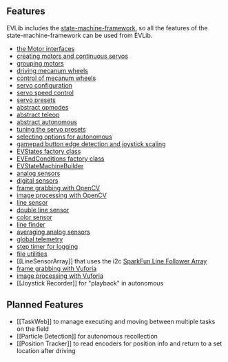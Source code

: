 
## Features
EVLib includes the [state-machine-framework](https://github.com/FTC7393/state-machine-framework/wiki), so all the features of the state-machine-framework can be used from EVLib.

* [the Motor interfaces](Motor-and-MotorEnc.md)
* [creating motors and continuous servos](Creating-Motors.md)
* [grouping motors](NMotors.md)
* [driving mecanum wheels](Mecanum-Wheels.md)
* [control of mecanum wheels](Mecanum-Control.md)
* [servo configuration](Servo-Config.md)
* [servo speed control](Servo-Speed-Control.md)
* [servo presets](Servo-Presets.md)
* [abstract opmodes](AbstractOp.md)
* [abstract teleop](AbstractTeleOp.md)
* [abstract autonomous](AbstractAutoOp.md)
* [tuning the servo presets](AbstractServoTuneOp.md)
* [selecting options for autonomous](AbstractOptionsOp.md)
* [gamepad button edge detection and joystick scaling](GamepadManager.md)
* [EVStates factory class](EVStates.md)
* [EVEndConditions factory class](EVEndConditions.md)
* [EVStateMachineBuilder](EVStateMachineBuilder.md)
* [analog sensors](Analog-Sensors.md)
* [digital sensors](Digital-Sensors.md)
* [frame grabbing with OpenCV](OpenCV-Frame-Grabbing.md)
* [image processing with OpenCV](OpenCV-Image-Processing.md)
* [line sensor](CalibratedLineSensor.md)
* [double line sensor](DoubleLineSensor.md)
* [color sensor](ColorSensor.md)
* [line finder](LineFinder.md)
* [averaging analog sensors](AveragedSensor.md)
* [global telemetry](Telem.md)
* [step timer for logging](StepTimer.md)
* [file utilities](FileUtil.md)
* [[LineSensorArray]] that uses the i2c [SparkFun Line Follower Array](https://www.sparkfun.com/products/13582)
* [frame grabbing with Vuforia](Vuforia-Frame-Grabbing.md)
* [image processing with Vuforia](Vuforia-and-OpenCV-Beacon-Color-Detection.md)
* [[Joystick Recorder]] for "playback" in autonomous

## Planned Features
* [[TaskWeb]] to manage executing and moving between multiple tasks on the field
* [[Particle Detection]] for autonomous recollection
* [[Position Tracker]] to read encoders for position info and return to a set location after driving